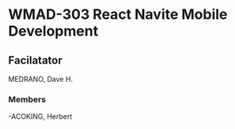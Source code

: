 # WMAD-303 React Navite Mobile Development

## Facilatator 
MEDRANO, Dave H.

### Members
-ACOKING, Herbert
